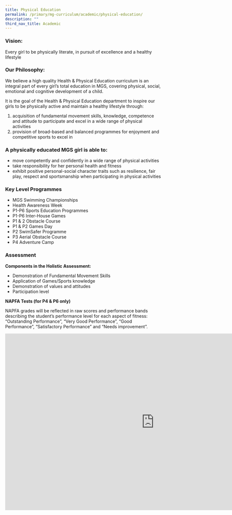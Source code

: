 ```yaml
---
title: Physical Education
permalink: /primary/mg-curriculum/academic/physical-education/
description: ""
third_nav_title: Academic
---
```

### Vision:

Every girl to be physically literate, in pursuit of excellence and a healthy lifestyle

### Our Philosophy:

We believe a high quality Health &amp; Physical Education curriculum is an integral part of every girl’s total education in MGS, covering physical, social, emotional and cognitive development of a child.

It is the goal of the Health &amp; Physical Education department to inspire our girls to be physically active and maintain a healthy lifestyle through:

1.  acquisition of fundamental movement skills, knowledge, competence and attitude to participate and excel in a wide range of physical activities
2.  provision of broad-based and balanced programmes for enjoyment and competitive sports to excel in

  

### A physically educated MGS girl is able to:

*   move competently and confidently in a wide range of physical activities
*   take responsibility for her personal health and fitness
*   exhibit positive personal-social character traits such as resilience, fair play, respect and sportsmanship when participating in physical activities

  

### Key Level Programmes

*   MGS Swimming Championships
*   Health Awareness Week
*   P1-P6 Sports Education Programmes
*   P1-P6 Inter-House Games
*   P1 &amp; 2 Obstacle Course
*   P1 &amp; P2 Games Day
*   P2 SwimSafer Programme
*   P3 Aerial Obstacle Course
*   P4 Adventure Camp

  

### Assessment

**Components in the Holistic Assessment:**

*   Demonstration of Fundamental Movement Skills&nbsp;
*   Application of Games/Sports knowledge
*   Demonstration of values and attitudes
*   Participation level&nbsp;

  

**NAPFA Tests (for P4 &amp; P6 only)**

NAPFA grades will be reflected in raw scores and performance bands describing the student’s performance level for each aspect of fitness: “Outstanding Performance”, “Very Good Performance”, “Good Performance”, “Satisfactory Performance” and “Needs improvement”.

<iframe allowfullscreen="true" height="569" width="960" frameborder="0" src="https://docs.google.com/presentation/d/e/2PACX-1vTxff01GOmlZozYp7ge0JPbzmLVLTTcpPaVSllMvYhKBdeBIRP9fqfmhzMyK6S4yNWs6sNR-1PAw0HI/embed?start=true&amp;loop=true&amp;delayms=3000"></iframe>